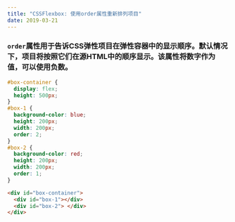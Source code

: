 ```yaml
---
title: "CSSFlexbox: 使用order属性重新排列项目"
date: 2019-03-21
---
```

### `order`属性用于告诉CSS弹性项目在弹性容器中的显示顺序。默认情况下，项目将按照它们在源HTML中的顺序显示。该属性将数字作为值，可以使用负数。
```css
#box-container {
  display: flex;
  height: 500px;
}
#box-1 {
  background-color: blue;
  height: 200px;
  width: 200px;
  order: 2;
}
#box-2 {
  background-color: red;
  height: 200px;
  width: 200px;
  order: 1;
}
```

```html
<div id="box-container">
  <div id="box-1"></div>
  <div id="box-2"> </div>
</div>
```
